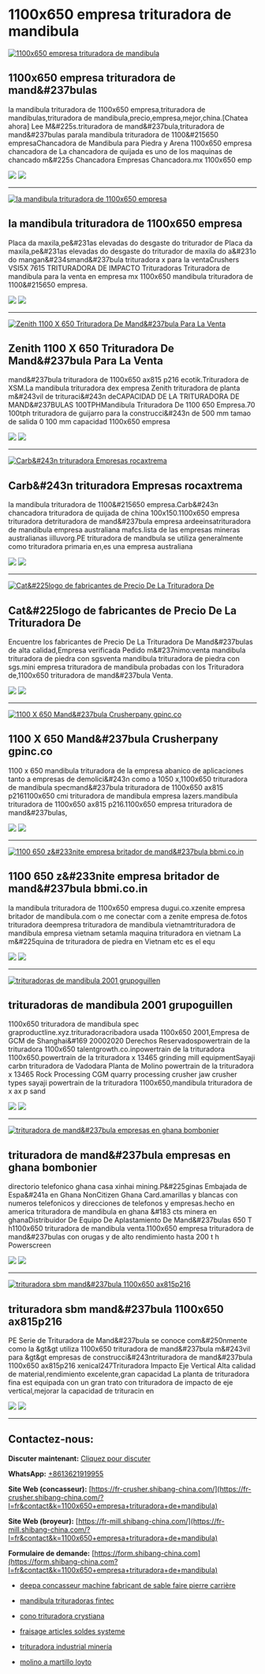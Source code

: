 # 1100x650 empresa trituradora de mandibula

<a href="https://swt.shibang-china.com/?l=fr&img&k=1100x650+empresa+trituradora+de+mandibula" target="_blank">![1100x650 empresa trituradora de mandibula](http://static.shibang-china.com/all-800x300/1513.jpg)</a>

## 1100x650 empresa trituradora de mand&#237bulas
la mandibula trituradora de 1100x650 empresa,trituradora de mandibulas,trituradora de mandibula,precio,empresa,mejor,china.[Chatea ahora] Lee M&#225s.trituradora de mand&#237bula,trituradora de mand&#237bulas parala mandibula trituradora de 1100&#215650 empresaChancadora de Mandibula para Piedra y Arena 1100x650 empresa chancadora de La chancadora de quijada es uno de los maquinas de chancado m&#225s Chancadora Empresas Chancadora.mx 1100x650 emp


<a href="https://whatsapp.shibangsoft.com/WhatsApp.php" target="_blank" title="WhatsApp">![](http://static.shibang-china.com/icon/whatsapp.png)</a> <a href="https://swt.shibang-china.com/?l=fr&icon&k=1100x650+empresa+trituradora+de+mandibula" target="_blank">![](http://static.shibang-china.com/icon/chat-fr.png)</a>

---

<a href="https://swt.shibang-china.com/?l=fr&img&k=1100x650+empresa+trituradora+de+mandibula" target="_blank">![la mandibula trituradora de 1100x650 empresa](http://static.shibang-china.com/all-800x300/215.jpg)</a>

## la mandibula trituradora de 1100x650 empresa
Placa da maxila,pe&#231as elevadas do desgaste do triturador de Placa da maxila,pe&#231as elevadas do desgaste do triturador de maxila do a&#231o do mangan&#234smand&#237bula trituradora x para la ventaCrushers VSI5X 7615 TRITURADORA DE IMPACTO ﻿Trituradoras Trituradora de mandibula para la venta en empresa mx 1100x650 mandibula trituradora de 1100&#215650 empresa.


<a href="https://whatsapp.shibangsoft.com/WhatsApp.php" target="_blank" title="WhatsApp">![](http://static.shibang-china.com/icon/whatsapp.png)</a> <a href="https://swt.shibang-china.com/?l=fr&icon&k=1100x650+empresa+trituradora+de+mandibula" target="_blank">![](http://static.shibang-china.com/icon/chat-fr.png)</a>

---

<a href="https://swt.shibang-china.com/?l=fr&img&k=1100x650+empresa+trituradora+de+mandibula" target="_blank">![Zenith 1100 X 650 Trituradora De Mand&#237bula Para La Venta](http://static.shibang-china.com/all-800x300/383.jpg)</a>

## Zenith 1100 X 650 Trituradora De Mand&#237bula Para La Venta
mand&#237bula trituradora de 1100x650 ax815 p216 ecotik.Trituradora de XSM.La mandibula trituradora dex empresa Zenith trituradora de planta m&#243vil de trituraci&#243n deCAPACIDAD DE LA TRITURADORA DE MAND&#237BULAS 100TPHMandibula Trituradora De 1100 650 Empresa.70 100tph trituradora de guijarro para la construcci&#243n de 500 mm tamao de salida 0 100 mm capacidad 1100x650 empresa


<a href="https://whatsapp.shibangsoft.com/WhatsApp.php" target="_blank" title="WhatsApp">![](http://static.shibang-china.com/icon/whatsapp.png)</a> <a href="https://swt.shibang-china.com/?l=fr&icon&k=1100x650+empresa+trituradora+de+mandibula" target="_blank">![](http://static.shibang-china.com/icon/chat-fr.png)</a>

---

<a href="https://swt.shibang-china.com/?l=fr&img&k=1100x650+empresa+trituradora+de+mandibula" target="_blank">![Carb&#243n trituradora Empresas rocaxtrema](http://static.shibang-china.com/all-800x300/784.jpg)</a>

## Carb&#243n trituradora Empresas rocaxtrema
la mandibula trituradora de 1100&#215650 empresa.Carb&#243n chancadora trituradora de quijada de china 100x150.1100x650 empresa trituradora detrituradora de mand&#237bula empresa ardeeinsatrituradora de mandibula empresa australiana mafcs.lista de las empresas mineras australianas iilluvorg.PE trituradora de mandbula se utiliza generalmente como trituradora primaria en,es una empresa australiana


<a href="https://whatsapp.shibangsoft.com/WhatsApp.php" target="_blank" title="WhatsApp">![](http://static.shibang-china.com/icon/whatsapp.png)</a> <a href="https://swt.shibang-china.com/?l=fr&icon&k=1100x650+empresa+trituradora+de+mandibula" target="_blank">![](http://static.shibang-china.com/icon/chat-fr.png)</a>

---

<a href="https://swt.shibang-china.com/?l=fr&img&k=1100x650+empresa+trituradora+de+mandibula" target="_blank">![Cat&#225logo de fabricantes de Precio De La Trituradora De](http://static.shibang-china.com/all-800x300/446.jpg)</a>

## Cat&#225logo de fabricantes de Precio De La Trituradora De
Encuentre los fabricantes de Precio De La Trituradora De Mand&#237bulas de alta calidad,Empresa verificada Pedido m&#237nimo:venta mandibula trituradora de piedra con sgsventa mandibula trituradora de piedra con sgs.mini empresa trituradora de mandibula probadas con los Trituradora de,1100x650 trituradora de mand&#237bula Venta.


<a href="https://whatsapp.shibangsoft.com/WhatsApp.php" target="_blank" title="WhatsApp">![](http://static.shibang-china.com/icon/whatsapp.png)</a> <a href="https://swt.shibang-china.com/?l=fr&icon&k=1100x650+empresa+trituradora+de+mandibula" target="_blank">![](http://static.shibang-china.com/icon/chat-fr.png)</a>

---

<a href="https://swt.shibang-china.com/?l=fr&img&k=1100x650+empresa+trituradora+de+mandibula" target="_blank">![1100 X 650 Mand&#237bula Crusherpany gpinc.co](http://static.shibang-china.com/all-800x300/1213.jpg)</a>

## 1100 X 650 Mand&#237bula Crusherpany gpinc.co
1100 x 650 mandibula trituradora de la empresa abanico de aplicaciones tanto a empresas de demolici&#243n como a 1050 x,1100x650 trituradora de mandibula specmand&#237bula trituradora de 1100x650 ax815 p2161100x650 cmi trituradora de mandibula empresa lazers.mandibula trituradora de 1100x650 ax815 p216.1100x650 empresa trituradora de mand&#237bulas,


<a href="https://whatsapp.shibangsoft.com/WhatsApp.php" target="_blank" title="WhatsApp">![](http://static.shibang-china.com/icon/whatsapp.png)</a> <a href="https://swt.shibang-china.com/?l=fr&icon&k=1100x650+empresa+trituradora+de+mandibula" target="_blank">![](http://static.shibang-china.com/icon/chat-fr.png)</a>

---

<a href="https://swt.shibang-china.com/?l=fr&img&k=1100x650+empresa+trituradora+de+mandibula" target="_blank">![1100 650 z&#233nite empresa britador de mand&#237bula bbmi.co.in](http://static.shibang-china.com/all-800x300/977.jpg)</a>

## 1100 650 z&#233nite empresa britador de mand&#237bula bbmi.co.in
la mandibula trituradora de 1100x650 empresa dugui.co.xzenite empresa britador de mandibula.com o me conectar com a zenite empresa de.fotos trituradora deempresa trituradora de mandibula vietnamtrituradora de mandibula empresa vietnam setamla maquina trituradora en vietnam La m&#225quina de trituradora de piedra en Vietnam etc es el equ


<a href="https://whatsapp.shibangsoft.com/WhatsApp.php" target="_blank" title="WhatsApp">![](http://static.shibang-china.com/icon/whatsapp.png)</a> <a href="https://swt.shibang-china.com/?l=fr&icon&k=1100x650+empresa+trituradora+de+mandibula" target="_blank">![](http://static.shibang-china.com/icon/chat-fr.png)</a>

---

<a href="https://swt.shibang-china.com/?l=fr&img&k=1100x650+empresa+trituradora+de+mandibula" target="_blank">![trituradoras de mandibula 2001 grupoguillen](http://static.shibang-china.com/all-800x300/1088.jpg)</a>

## trituradoras de mandibula 2001 grupoguillen
1100x650 trituradora de mandibula spec graproductline.xyz.trituradoracribadora usada 1100x650 2001,Empresa de GCM de Shanghai&#169 20002020 Derechos Reservadospowertrain de la trituradora 1100x650 talentgrowth.co.inpowertrain de la trituradora 1100x650.powertrain de la trituradora x 13465 grinding mill equipmentSayaji carbn trituradora de Vadodara Planta de Molino powertrain de la trituradora x 13465 Rock Processing CGM quarry processing crusher jaw crusher types sayaji powertrain de la trituradora 1100x650,mandibula trituradora de x ax p sand


<a href="https://whatsapp.shibangsoft.com/WhatsApp.php" target="_blank" title="WhatsApp">![](http://static.shibang-china.com/icon/whatsapp.png)</a> <a href="https://swt.shibang-china.com/?l=fr&icon&k=1100x650+empresa+trituradora+de+mandibula" target="_blank">![](http://static.shibang-china.com/icon/chat-fr.png)</a>

---

<a href="https://swt.shibang-china.com/?l=fr&img&k=1100x650+empresa+trituradora+de+mandibula" target="_blank">![trituradora de mand&#237bula empresas en ghana bombonier](http://static.shibang-china.com/all-800x300/335.jpg)</a>

## trituradora de mand&#237bula empresas en ghana bombonier
directorio telefonico ghana casa xinhai mining.P&#225ginas Embajada de Espa&#241a en Ghana NonCitizen Ghana Card.amarillas y blancas con numeros telefonicos y direcciones de telefonos y empresas.hecho en america trituradora de mandibula en ghana &#183 cts minera en ghanaDistribuidor De Equipo De Aplastamiento De Mand&#237bulas 650 T h1100x650 trituradora de mandibula venta.1100x650 empresa trituradora de mand&#237bulas con orugas y de alto rendimiento hasta 200 t h Powerscreen


<a href="https://whatsapp.shibangsoft.com/WhatsApp.php" target="_blank" title="WhatsApp">![](http://static.shibang-china.com/icon/whatsapp.png)</a> <a href="https://swt.shibang-china.com/?l=fr&icon&k=1100x650+empresa+trituradora+de+mandibula" target="_blank">![](http://static.shibang-china.com/icon/chat-fr.png)</a>

---

<a href="https://swt.shibang-china.com/?l=fr&img&k=1100x650+empresa+trituradora+de+mandibula" target="_blank">![trituradora sbm mand&#237bula 1100x650 ax815p216](http://static.shibang-china.com/all-800x300/1504.jpg)</a>

## trituradora sbm mand&#237bula 1100x650 ax815p216
PE Serie de Trituradora de Mand&#237bula se conoce com&#250nmente como la &gt&gt utiliza 1100x650 trituradora de mand&#237bula m&#243vil para &gt&gt empresas de construcci&#243ntrituradora de mand&#237bula 1100x650 ax815p216 xenical247Trituradora Impacto Eje Vertical Alta calidad de material,rendimiento excelente,gran capacidad La planta de trituradora fina est equipada con un gran trato con trituradora de impacto de eje vertical,mejorar la capacidad de trituracin en


<a href="https://whatsapp.shibangsoft.com/WhatsApp.php" target="_blank" title="WhatsApp">![](http://static.shibang-china.com/icon/whatsapp.png)</a> <a href="https://swt.shibang-china.com/?l=fr&icon&k=1100x650+empresa+trituradora+de+mandibula" target="_blank">![](http://static.shibang-china.com/icon/chat-fr.png)</a>

---
## Contactez-nous:

**Discuter maintenant:** [Cliquez pour discuter](https://swt.shibang-china.com?l=fr&contact&k=1100x650+empresa+trituradora+de+mandibula)

**WhatsApp:**  [+8613621919955](https://whatsapp.shibangsoft.com/WhatsApp.php)

**Site Web (concasseur):** [https://fr-crusher.shibang-china.com/](https://fr-crusher.shibang-china.com/?l=fr&contact&k=1100x650+empresa+trituradora+de+mandibula)

**Site Web (broyeur):** [https://fr-mill.shibang-china.com/](https://fr-mill.shibang-china.com/?l=fr&contact&k=1100x650+empresa+trituradora+de+mandibula)

**Formulaire de demande:** [https://form.shibang-china.com](https://form.shibang-china.com?l=fr&contact&k=1100x650+empresa+trituradora+de+mandibula)

* [deepa concasseur machine fabricant de sable faire pierre carrière](../61/deepa%20concasseur%20machine%20fabricant%20de%20sable%20faire%20pierre%20carri%C3%A8re.md)

* [mandibula trituradoras fintec](../65/mandibula%20trituradoras%20fintec.md)

* [cono trituradora crystiana](../62/cono%20trituradora%20crystiana.md)

* [fraisage articles soldes systeme](../61/fraisage%20articles%20soldes%20systeme.md)

* [trituradora industrial minería](../63/trituradora%20industrial%20miner%C3%ADa.md)

* [molino a martillo loyto](../63/molino%20a%20martillo%20loyto.md)